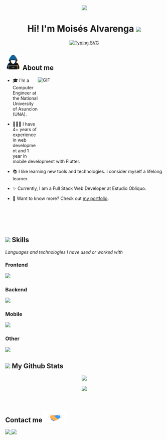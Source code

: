 <div align="center"> 
	<a href="https://moises35.vercel.app/">
		<img src="https://github.com/moises35/My_Portfolio/assets/85299373/a370b6fc-455b-4854-8f2b-587593d6d35f" width="100px" >
	</a>
</div>
<h1 align="center">Hi! I'm Moisés Alvarenga <img src="https://media.giphy.com/media/hvRJCLFzcasrR4ia7z/giphy.gif" width="35"></h1>
<p align="center">
  <a target="_blank" href="https://moises35.vercel.app/">
    <img src="https://readme-typing-svg.demolab.com?font=Fira+Code&size=24&duration=3000&pause=500&color=00ADB5&center=true&vCenter=true&random=false&width=435&lines=Computer+Science;Full+Stack+Web+Developer;Mobile+Developer+With+Flutter" alt="Typing SVG" />
  </a>
</p>

## <picture><img src = "https://github.com/0xAbdulKhalid/0xAbdulKhalid/raw/main/assets/mdImages/about_me.gif" width = 50px></picture> **About me**

<img align="right" alt="GIF" src="https://media2.giphy.com/media/4rZA5D22301iMgrUNd/giphy.gif?cid=790b7611c1ab5f87974c51f95d72684dc0dcb739bef99321&rid=giphy.gif&ct=g" width="400px" height="250" />
</a>


- 🎓 I’m a Computer Engineer at the National University of Asuncion (UNA).

- 👨🏻‍💻 I have 4+ years of experience in web development and 1 year in mobile development with Flutter.

- 📚 I like learning new tools and technologies. I consider myself a lifelong learner.

- ✨ Currently, I am a Full Stack Web Developer at Estudio Obliquo.

- 💼 Want to know more? Check out <a href="https://moises35.vercel.app/" target="_blank">my portfolio</a>.

<br>
<br>
<br>
<br>

## <img src="https://media2.giphy.com/media/QssGEmpkyEOhBCb7e1/giphy.gif?cid=ecf05e47a0n3gi1bfqntqmob8g9aid1oyj2wr3ds3mg700bl&rid=giphy.gif" width ="25"><b> Skills</b>

*Languages and technologies I have used or worked with* 

### Frontend 
<img src="https://go-skill-icons.vercel.app/api/icons?i=html,css,js,astro,react,vue,nuxtjs,svelte,vite,ts,bootstrap,tailwind,sass" />

### Backend
<img src="https://go-skill-icons.vercel.app/api/icons?i=nodejs,expressjs,postman,graphql,python,django,strapi,postgres,sqlite,mongo" />

### Mobile 
<img src="https://go-skill-icons.vercel.app/api/icons?i=dart,flutter" />

### Other 
<img src="https://go-skill-icons.vercel.app/api/icons?i=git,docker,github,gitlab,figma,notion,npm,yarn,pnpm,ubuntu,vscode" />

<!-- Estadisticas de GitHub -->

## <img src="https://media.giphy.com/media/VgCDAzcKvsR6OM0uWg/giphy.gif" width ="50"><b> My Github Stats</b>

<p align = "center">
  <img src = "https://streak-stats.demolab.com?user=moises35&theme=black-ice">
</p>

<p align = "center">
  <img  src = "https://github-readme-stats.vercel.app/api?username=moises35&theme=black-ice">
</p>

<br>

## <b>Contact me</b><img src="https://github.com/0xAbdulKhalid/0xAbdulKhalid/raw/main/assets/mdImages/handshake.gif" width ="80">

<a href="mailto:oscar.moises350@gmail.com?subject=Contact%20via%20Git%20Hub" target="_blank">
  <img src="https://go-skill-icons.vercel.app/api/icons?i=gmail" />
</a> <span> </span> 
<a href="https://www.linkedin.com/in/moisesalvarenga19/" target="_blank">
  <img src="https://go-skill-icons.vercel.app/api/icons?i=linkedin" />
</a>
